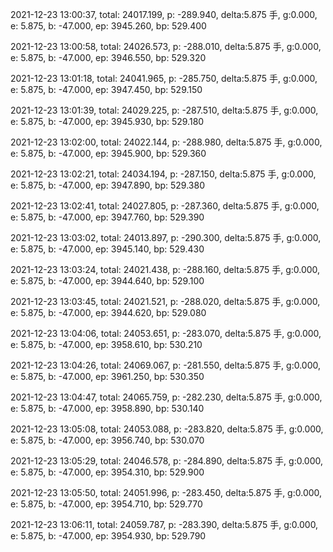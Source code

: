 2021-12-23 13:00:37, total: 24017.199, p: -289.940, delta:5.875 手, g:0.000, e: 5.875, b: -47.000, ep: 3945.260, bp: 529.400

2021-12-23 13:00:58, total: 24026.573, p: -288.010, delta:5.875 手, g:0.000, e: 5.875, b: -47.000, ep: 3946.550, bp: 529.320

2021-12-23 13:01:18, total: 24041.965, p: -285.750, delta:5.875 手, g:0.000, e: 5.875, b: -47.000, ep: 3947.450, bp: 529.150

2021-12-23 13:01:39, total: 24029.225, p: -287.510, delta:5.875 手, g:0.000, e: 5.875, b: -47.000, ep: 3945.930, bp: 529.180

2021-12-23 13:02:00, total: 24022.144, p: -288.980, delta:5.875 手, g:0.000, e: 5.875, b: -47.000, ep: 3945.900, bp: 529.360

2021-12-23 13:02:21, total: 24034.194, p: -287.150, delta:5.875 手, g:0.000, e: 5.875, b: -47.000, ep: 3947.890, bp: 529.380

2021-12-23 13:02:41, total: 24027.805, p: -287.360, delta:5.875 手, g:0.000, e: 5.875, b: -47.000, ep: 3947.760, bp: 529.390

2021-12-23 13:03:02, total: 24013.897, p: -290.300, delta:5.875 手, g:0.000, e: 5.875, b: -47.000, ep: 3945.140, bp: 529.430

2021-12-23 13:03:24, total: 24021.438, p: -288.160, delta:5.875 手, g:0.000, e: 5.875, b: -47.000, ep: 3944.640, bp: 529.100

2021-12-23 13:03:45, total: 24021.521, p: -288.020, delta:5.875 手, g:0.000, e: 5.875, b: -47.000, ep: 3944.620, bp: 529.080

2021-12-23 13:04:06, total: 24053.651, p: -283.070, delta:5.875 手, g:0.000, e: 5.875, b: -47.000, ep: 3958.610, bp: 530.210

2021-12-23 13:04:26, total: 24069.067, p: -281.550, delta:5.875 手, g:0.000, e: 5.875, b: -47.000, ep: 3961.250, bp: 530.350

2021-12-23 13:04:47, total: 24065.759, p: -282.230, delta:5.875 手, g:0.000, e: 5.875, b: -47.000, ep: 3958.890, bp: 530.140

2021-12-23 13:05:08, total: 24053.088, p: -283.820, delta:5.875 手, g:0.000, e: 5.875, b: -47.000, ep: 3956.740, bp: 530.070

2021-12-23 13:05:29, total: 24046.578, p: -284.890, delta:5.875 手, g:0.000, e: 5.875, b: -47.000, ep: 3954.310, bp: 529.900

2021-12-23 13:05:50, total: 24051.996, p: -283.450, delta:5.875 手, g:0.000, e: 5.875, b: -47.000, ep: 3954.710, bp: 529.770

2021-12-23 13:06:11, total: 24059.787, p: -283.390, delta:5.875 手, g:0.000, e: 5.875, b: -47.000, ep: 3954.930, bp: 529.790